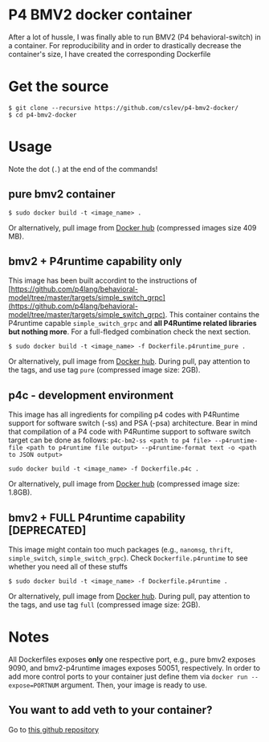 # P4 BMV2 docker container
After a lot of hussle, I was finally able to run BMV2 (P4 behavioral-switch) in a container. For reproducibility and in order to drastically decrease the container's size, I have created the corresponding Dockerfile

# Get the source
```
$ git clone --recursive https://github.com/cslev/p4-bmv2-docker/
$ cd p4-bmv2-docker
```
# Usage
Note the dot (`.`) at the end of the commands!

## pure bmv2 container 
```
$ sudo docker build -t <image_name> .
```
Or alternatively, pull image from [Docker hub](https://hub.docker.com/r/cslev/p4-bmv2/) (compressed images size 409 MB).

## bmv2 + P4runtime capability only
This image has been built accordint to the instructions of [https://github.com/p4lang/behavioral-model/tree/master/targets/simple_switch_grpc](https://github.com/p4lang/behavioral-model/tree/master/targets/simple_switch_grpc).
This container contains the P4runtime capable `simple_switch_grpc` and **all P4Runtime related libraries but nothing more**. 
For a full-fledged combination check the next section.
```
$ sudo docker build -t <image_name> -f Dockerfile.p4runtime_pure .
```

Or alternatively, pull image from [Docker hub](https://hub.docker.com/r/cslev/p4-bmv2-p4runtime/).
During pull, pay attention to the tags, and use tag `pure` (compressed image size: 2GB).

## p4c - development environment 
This image has all ingredients for compiling p4 codes with P4Runtime support for software switch (-ss) and PSA (-psa) architecture.
Bear in mind that compilation of a P4 code with P4Runtime support to software switch target can be done as follows:
`p4c-bm2-ss <path to p4 file> --p4runtime-file <path to p4runtime file output> --p4runtime-format text -o <path to JSON output>`

```
sudo docker build -t <image_name> -f Dockerfile.p4c .
```
Or alternatively, pull image from [Docker hub](https://hub.docker.com/r/cslev/p4c/) (compressed image size: 1.8GB).


## bmv2 + FULL P4runtime capability [DEPRECATED]
This image might contain too much packages (e.g., `nanomsg`, `thrift`, `simple_switch`, `simple_switch_grpc`). 
Check `Dockerfile.p4runtime` to see whether you need all of these stuffs
```
$ sudo docker build -t <image_name> -f Dockerfile.p4runtime .
```
Or alternatively, pull image from [Docker hub](https://hub.docker.com/r/cslev/p4-bmv2-p4runtime/).
During pull, pay attention to the tags, and use tag `full` (compressed image size: 2GB).

# Notes
All Dockerfiles exposes **only** one respective port, e.g., pure bmv2 exposes 9090, and bmv2-p4runtime images exposes 50051, respectively.
In order to add more control ports to your container just define them via `docker run --expose=PORTNUM` argument.
Then, your image is ready to use.



## You want to add veth to your container?
Go to [this github repository](https://github.com/cslev/add_veth_to_docker) 

